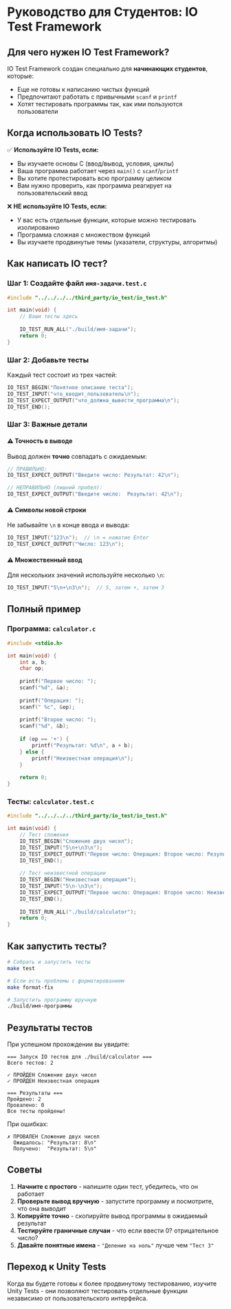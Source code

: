 # Руководство для Студентов: IO Test Framework

## Для чего нужен IO Test Framework?

IO Test Framework создан специально для **начинающих студентов**, которые:
- Еще не готовы к написанию чистых функций  
- Предпочитают работать с привычными `scanf` и `printf`
- Хотят тестировать программы так, как ими пользуются пользователи

## Когда использовать IO Tests?

✅ **Используйте IO Tests, если:**
- Вы изучаете основы C (ввод/вывод, условия, циклы)
- Ваша программа работает через `main()` с `scanf`/`printf`
- Вы хотите протестировать всю программу целиком
- Вам нужно проверить, как программа реагирует на пользовательский ввод

❌ **НЕ используйте IO Tests, если:**
- У вас есть отдельные функции, которые можно тестировать изолированно
- Программа сложная с множеством функций
- Вы изучаете продвинутые темы (указатели, структуры, алгоритмы)

## Как написать IO тест?

### Шаг 1: Создайте файл `имя-задачи.test.c`

```c
#include "../../../../third_party/io_test/io_test.h"

int main(void) {
    // Ваши тесты здесь
    
    IO_TEST_RUN_ALL("./build/имя-задачи");
    return 0;
}
```

### Шаг 2: Добавьте тесты

Каждый тест состоит из трех частей:

```c
IO_TEST_BEGIN("Понятное описание теста");
IO_TEST_INPUT("что_вводит_пользователь\n");
IO_TEST_EXPECT_OUTPUT("что_должна_вывести_программа\n");
IO_TEST_END();
```

### Шаг 3: Важные детали

#### ⚠️ Точность в выводе
Вывод должен **точно** совпадать с ожидаемым:
```c
// ПРАВИЛЬНО:
IO_TEST_EXPECT_OUTPUT("Введите число: Результат: 42\n");

// НЕПРАВИЛЬНО (лишний пробел):
IO_TEST_EXPECT_OUTPUT("Введите число:  Результат: 42\n");
```

#### ⚠️ Символы новой строки
Не забывайте `\n` в конце ввода и вывода:
```c
IO_TEST_INPUT("123\n");  // \n = нажатие Enter
IO_TEST_EXPECT_OUTPUT("Число: 123\n");
```

#### ⚠️ Множественный ввод
Для нескольких значений используйте несколько `\n`:
```c
IO_TEST_INPUT("5\n+\n3\n");  // 5, затем +, затем 3
```

## Полный пример

### Программа: `calculator.c`
```c
#include <stdio.h>

int main(void) {
    int a, b;
    char op;
    
    printf("Первое число: ");
    scanf("%d", &a);
    
    printf("Операция: ");
    scanf(" %c", &op);
    
    printf("Второе число: ");
    scanf("%d", &b);
    
    if (op == '+') {
        printf("Результат: %d\n", a + b);
    } else {
        printf("Неизвестная операция\n");
    }
    
    return 0;
}
```

### Тесты: `calculator.test.c`
```c
#include "../../../../third_party/io_test/io_test.h"

int main(void) {
    // Тест сложения
    IO_TEST_BEGIN("Сложение двух чисел");
    IO_TEST_INPUT("5\n+\n3\n");
    IO_TEST_EXPECT_OUTPUT("Первое число: Операция: Второе число: Результат: 8\n");
    IO_TEST_END();
    
    // Тест неизвестной операции
    IO_TEST_BEGIN("Неизвестная операция");
    IO_TEST_INPUT("5\n-\n3\n");
    IO_TEST_EXPECT_OUTPUT("Первое число: Операция: Второе число: Неизвестная операция\n");
    IO_TEST_END();
    
    IO_TEST_RUN_ALL("./build/calculator");
    return 0;
}
```

## Как запустить тесты?

```bash
# Собрать и запустить тесты
make test

# Если есть проблемы с форматированием
make format-fix

# Запустить программу вручную
./build/имя-программы
```

## Результаты тестов

При успешном прохождении вы увидите:
```
=== Запуск IO тестов для ./build/calculator ===
Всего тестов: 2

✓ ПРОЙДЕН Сложение двух чисел
✓ ПРОЙДЕН Неизвестная операция

=== Результаты ===
Пройдено: 2
Провалено: 0
Все тесты пройдены!
```

При ошибках:
```
✗ ПРОВАЛЕН Сложение двух чисел
  Ожидалось: "Результат: 8\n"
  Получено:  "Результат: 5\n"
```

## Советы

1. **Начните с простого** - напишите один тест, убедитесь, что он работает
2. **Проверьте вывод вручную** - запустите программу и посмотрите, что она выводит
3. **Копируйте точно** - скопируйте вывод программы в ожидаемый результат
4. **Тестируйте граничные случаи** - что если ввести 0? отрицательное число?
5. **Давайте понятные имена** - `"Деление на ноль"` лучше чем `"Тест 3"`

## Переход к Unity Tests

Когда вы будете готовы к более продвинутому тестированию, изучите Unity Tests - они позволяют тестировать отдельные функции независимо от пользовательского интерфейса.
